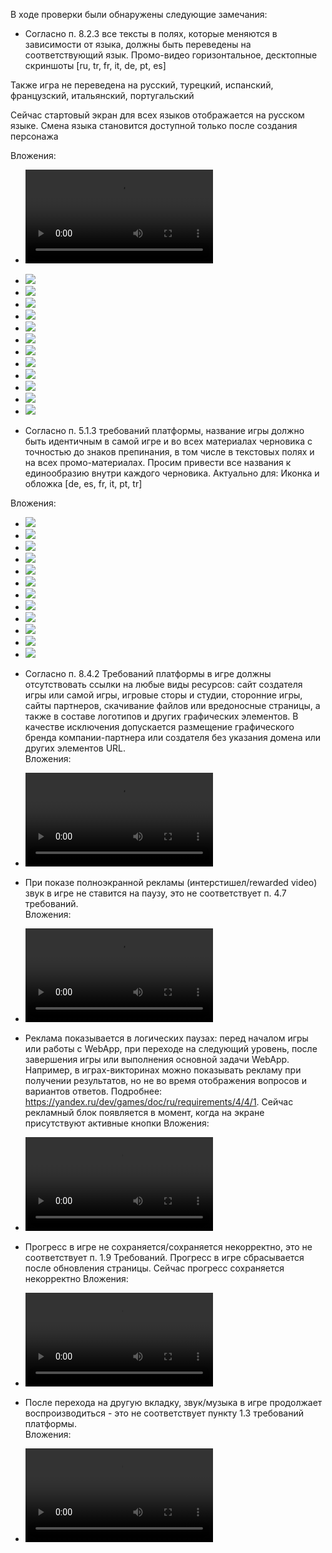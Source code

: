<link rel="stylesheet" href="css/styles.css">

В ходе проверки были обнаружены следующие замечания:

- Согласно п. 8.2.3 все тексты в полях, которые меняются в зависимости от языка, должны быть переведены на соответствующий язык. Промо-видео горизонтальное, десктопные скриншоты [ru, tr, fr, it, de, pt, es]

Также игра не переведена на русский, турецкий, испанский, французский, итальянский, португальский

Сейчас стартовый экран для всех языков отображается на русском языке. Смена языка становится доступной только после создания персонажа

Вложения:
- <video controls>
  <source src="https://games.s3.yandex.net/videos/297471/yba8gkna85gk35zpt2w71i0tgnljgeo6.mp4" type="video/mp4">
  Your browser does not support the video tag.
</video>

- <img src="https://modgames.s3.yandex.net/53b858f1-a48e-4cf8-89c9-9947eb000321">
- <img src="https://modgames.s3.yandex.net/ead9ad88-f272-4a16-ba08-399789ad04ae">
- <img src="https://modgames.s3.yandex.net/96a68e67-3351-43ec-9931-32a90785e577">
- <img src="https://modgames.s3.yandex.net/98ba80b8-e701-4541-a41a-1ab7695e1c78">
- <img src="https://modgames.s3.yandex.net/4a95b72b-f638-47fa-a862-78b8d896327f">
- <img src="https://modgames.s3.yandex.net/f17382d7-672f-41c8-9831-39b1df0db8dd">
- <img src="https://modgames.s3.yandex.net/cb15d243-4959-4ce8-87eb-971042d5f69e">
- <img src="https://modgames.s3.yandex.net/2e9fc412-1b4b-423c-affc-095466463d3b">
- <img src="https://modgames.s3.yandex.net/3f40204d-b1d5-40e5-8fe4-2651b720767d">
- <img src="https://modgames.s3.yandex.net/846372c2-341f-4293-9ac4-8cfc0d093eda">
- <img src="https://modgames.s3.yandex.net/2bab11ae-0a15-41b6-8657-71550fa47c50">
- <img src="https://modgames.s3.yandex.net/f62106db-a0f6-4716-8d2a-d432a499d623">

- Согласно п. 5.1.3 требований платформы, название игры должно быть идентичным в самой игре и во всех материалах черновика с точностью до знаков препинания, в том числе в текстовых полях и на всех промо-материалах. Просим привести все названия к единообразию внутри каждого черновика. Актуально для:  Иконка и обложка [de, es, fr, it, pt, tr]

Вложения:

- <img src="https://modgames.s3.yandex.net/2546f005-cd15-473b-8c36-7367042b7d19">
- <img src="https://modgames.s3.yandex.net/bd5d9b33-afbb-4571-8084-e46a34f8e86f">
- <img src="https://modgames.s3.yandex.net/09774507-7932-4ba7-913b-d1e5f193b820">
- <img src="https://modgames.s3.yandex.net/70ad8f09-79d1-4555-9453-3c4788f2b1b4">
- <img src="https://modgames.s3.yandex.net/83becd7f-21c9-4e2d-aff7-c0913a4eb14d">
- <img src="https://modgames.s3.yandex.net/17b7b458-b194-418e-878c-4a809da424d9">
- <img src="https://modgames.s3.yandex.net/de2d01ef-2834-4cd8-a5d8-b80fbc44f92e">
- <img src="https://modgames.s3.yandex.net/f76ae6de-f63f-4fdb-9636-225109404e2c">
- <img src="https://modgames.s3.yandex.net/9b9039a4-b51a-4b37-afbb-07c7fa2c83a0">
- <img src="https://modgames.s3.yandex.net/0c9da1e3-832f-4147-a4a3-3003d475e286">
- <img src="https://modgames.s3.yandex.net/03d663c0-e2ab-4ee2-8923-5eb802787efd">
- <img src="https://modgames.s3.yandex.net/ba0db13e-4e66-41d1-8f0d-897665db51fe">

- Согласно п. 8.4.2 Требований платформы в игре должны отсутствовать ссылки на любые виды ресурсов: сайт создателя игры или самой игры, игровые сторы и студии, сторонние игры, сайты партнеров, скачивание файлов или вредоносные страницы, а также в составе логотипов и других графических элементов. В качестве исключения допускается размещение графического бренда компании-партнера или создателя без указания домена или других элементов URL.  
Вложения:
- <video controls>
  <source src="https://modgames.s3.yandex.net/5d41f162-010a-439c-bcd5-d27f465ae346" type="video/mp4">
  Your browser does not support the video tag.
</video>

- При показе полноэкранной рекламы (интерстишел/rewarded video) звук в игре не ставится на паузу, это не соответствует п. 4.7 требований.  
Вложения:

- <video controls>
  <source src="https://modgames.s3.yandex.net/e8869ff6-6fd4-4159-86ba-587d7e4a212e" type="video/mp4">
  Your browser does not support the video tag.
</video>

- Реклама показывается в логических паузах: перед началом игры или работы с WebApp, при переходе на следующий уровень, после завершения игры или выполнения основной задачи WebApp. Например, в играх-викторинах можно показывать рекламу при получении результатов, но не во время отображения вопросов и вариантов ответов. Подробнее: https://yandex.ru/dev/games/doc/ru/requirements/4/4/1. Сейчас рекламный блок появляется в момент, когда на экране присутствуют активные кнопки
Вложения:

- <video controls>
  <source src="https://modgames.s3.yandex.net/49d9cf22-42d2-4b7c-91dd-dee976b5973f" type="video/mp4">
  Your browser does not support the video tag.
</video>

- Прогресс в игре не сохраняется/сохраняется некорректно, это не соответствует п. 1.9 Требований. Прогресс в игре сбрасывается после обновления страницы. Сейчас прогресс сохраняется некорректно
Вложения:

- <video controls>
  <source src="https://modgames.s3.yandex.net/77f03088-e44a-4abc-9b41-1d8232269b3f" type="video/mp4">
  Your browser does not support the video tag.
</video>

- После перехода на другую вкладку, звук/музыка в игре продолжает воспроизводиться - это не соответствует пункту 1.3 требований платформы.  
Вложения:

- <video controls>
  <source src="https://modgames.s3.yandex.net/52b487a4-7bb3-40c4-985d-cda736fd7a3f" type="video/mp4">
  Your browser does not support the video tag.
</video>